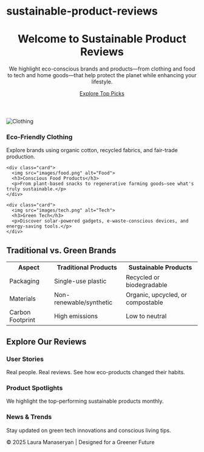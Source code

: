# sustainable-product-reviews
<!DOCTYPE html>
<html lang="en">
<head>
  <meta charset="UTF-8">
  <title>Sustainable Product Reviews</title>
  <link rel="stylesheet" href="css/style.css">
  <meta name="viewport" content="width=device-width, initial-scale=1.0">
</head>
<body>

  <header class="hero">
    <h1>Welcome to Sustainable Product Reviews</h1>
    <p>We highlight eco-conscious brands and products—from clothing and food to tech and home goods—that help protect the planet while enhancing your lifestyle.</p>
    <a href="#categories" class="button">Explore Top Picks</a>
  </header>

  <section class="cards" id="categories">
    <div class="card">
      <img src="images/clothing.png" alt="Clothing">
      <h3>Eco-Friendly Clothing</h3>
      <p>Explore brands using organic cotton, recycled fabrics, and fair-trade production.</p>
    </div>

    <div class="card">
      <img src="images/food.png" alt="Food">
      <h3>Conscious Food Products</h3>
      <p>From plant-based snacks to regenerative farming goods—see what's truly sustainable.</p>
    </div>

    <div class="card">
      <img src="images/tech.png" alt="Tech">
      <h3>Green Tech</h3>
      <p>Discover solar-powered gadgets, e-waste-conscious devices, and energy-saving tools.</p>
    </div>
  </section>

  <section class="comparison">
    <h2>Traditional vs. Green Brands</h2>
    <table>
      <tr>
        <th>Aspect</th>
        <th>Traditional Products</th>
        <th>Sustainable Products</th>
      </tr>
      <tr>
        <td>Packaging</td>
        <td>Single-use plastic</td>
        <td>Recycled or biodegradable</td>
      </tr>
      <tr>
        <td>Materials</td>
        <td>Non-renewable/synthetic</td>
        <td>Organic, upcycled, or compostable</td>
      </tr>
      <tr>
        <td>Carbon Footprint</td>
        <td>High emissions</td>
        <td>Low to neutral</td>
      </tr>
    </table>
  </section>

  <section class="explore">
    <h2>Explore Our Reviews</h2>
    <div class="explore-cards">
      <div class="explore-card">
        <h3>User Stories</h3>
        <p>Real people. Real reviews. See how eco-products changed their habits.</p>
      </div>
      <div class="explore-card">
        <h3>Product Spotlights</h3>
        <p>We highlight the top-performing sustainable products monthly.</p>
      </div>
      <div class="explore-card">
        <h3>News & Trends</h3>
        <p>Stay updated on green tech innovations and conscious living tips.</p>
      </div>
    </div>
  </section>

  <footer>
    <p>© 2025 Laura Manaseryan | Designed for a Greener Future</p>
  </footer>

</body>
</html>
